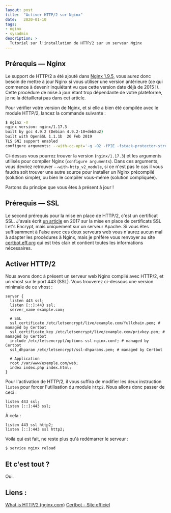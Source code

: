 ```yaml
---
layout: post
title:  "Activer HTTP/2 sur Nginx"
date:   2020-01-10
tags:
- nginx
- sysadmin
description: >
  Tutoriel sur l'installation de HTTP/2 sur un serveur Nginx
---
```


## Prérequis — Nginx

Le support de HTTP/2 a été ajouté dans [Nginx 1.9.5](https://www.nginx.com/blog/nginx-1-9-5/), vous aurez donc besoin de mettre à jour Nginx si vous utiliser une version antérieure (ce qui commence à devenir inquiétant vu que cette version date déjà de 2015 !). Cette procédure de mise à jour étant trop dépendante de votre plateforme, je ne la détaillerai pas dans cet article.

Pour vérifier votre version de Nginx, et si elle a bien été compilée avec le module HTTP/2, lancez la commande suivante :
```sh
$ nginx -V
nginx version: nginx/1.17.3
built by gcc 4.9.2 (Debian 4.9.2-10+deb8u2)
built with OpenSSL 1.1.1b  26 Feb 2019
TLS SNI support enabled
configure arguments: --with-cc-opt='-g -O2 -fPIE -fstack-protector-strong -Wformat -Werror=format-security -fPIC -D_FORTIFY_SOURCE=2' --with-ld-opt='-fPIE -pie -Wl,-z,relro -Wl,-z,now -fPIC' --prefix=/usr/share/nginx --conf-path=/etc/nginx/nginx.conf --http-log-path=/var/log/nginx/access.log --error-log-path=/var/log/nginx/error.log --lock-path=/var/lock/nginx.lock --pid-path=/run/nginx.pid --http-client-body-temp-path=/var/lib/nginx/body --http-fastcgi-temp-path=/var/lib/nginx/fastcgi --http-proxy-temp-path=/var/lib/nginx/proxy --http-scgi-temp-path=/var/lib/nginx/scgi --http-uwsgi-temp-path=/var/lib/nginx/uwsgi --with-debug --with-compat --with-pcre-jit --with-http_ssl_module --with-http_stub_status_module --with-http_realip_module --with-http_auth_request_module --with-http_v2_module --with-http_dav_module --with-http_slice_module --with-threads --with-http_addition_module --with-http_flv_module --with-http_geoip_module --with-http_gunzip_module --with-http_gzip_static_module --with-http_image_filter_module --with-http_mp4_module --with-http_perl_module --with-http_random_index_module --with-http_secure_link_module --with-http_sub_module --with-http_xslt_module --with-mail --with-mail_ssl_module --with-stream --with-stream_ssl_module
```

Ci-dessus vous pourrez trouver la version (`nginx/1.17.3`) et les arguments utilisés pour compiler Nginx (`configure arguments`). Dans ces arguments, vous devriez retrouver `--with-http_v2_module`, si ce n'est pas le cas il vous faudra soit trouver une autre source pour installer un Nginx précompilé (solution simple), ou bien le compiler vous-même (solution compliquée).

Partons du principe que vous êtes à présent à jour !

## Prérequis — SSL

Le second prérequis pour la mise en place de HTTP/2, c'est un certificat SSL. J'avais écrit [un article](https://blog.smarchal.com/https-avec-letsencrypt) en 2017 sur la mise en place de certificats SSL Let's Encrypt, mais uniquement sur un serveur Apache. Si vous êtes suffisamment à l'aise avec ces deux serveurs web vous n'aurez aucun mal à adapter les procédures à Nginx, mais je préfère vous renvoyer au site [certbot.eff.org](https://certbot.eff.org/) qui est très clair et contient toutes les informations nécessaires.

## Activer HTTP/2

Nous avons donc à présent un serveur web Nginx compilé avec HTTP/2, et un vhost sur le port 443 (SSL). Vous trouverez ci-dessous une version minimale de ce vhost :

```
server {
  listen 443 ssl;
  listen [::]:443 ssl;
  server_name example.com;

  # SSL
  ssl_certificate /etc/letsencrypt/live/example.com/fullchain.pem; # managed by Certbot
  ssl_certificate_key /etc/letsencrypt/live/example.com/privkey.pem; # managed by Certbot
  include /etc/letsencrypt/options-ssl-nginx.conf; # managed by Certbot
  ssl_dhparam /etc/letsencrypt/ssl-dhparams.pem; # managed by Certbot

  # Application
  root /var/www/example.com/web;
  index index.php index.html;
}
```

Pour l'activation de HTTP/2, il vous suffira de modifier les deux instruction `listen` pour forcer l'utilisation du module `http2`. Nous allons donc passer de ceci :

```
listen 443 ssl;
listen [::]:443 ssl;
```

À cela :

```
listen 443 ssl http2;
listen [::]:443 ssl http2;
```

Voilà qui est fait, ne reste plus qu'à redémarrer le serveur :

```sh
$ service nginx reload
```

## Et c'est tout ?

Oui.

## Liens :

[What is HTTP/2 (nginx.com)](https://www.nginx.com/resources/glossary/http2/)
[Certbot - Site officiel](https://certbot.eff.org/)

